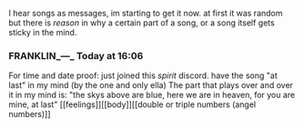 I hear songs as messages, im starting to get it now. at first it was random but there is *reason* in why a certain part of a song, or a song itself gets sticky in the mind.

### FRANKLIN_—_ Today at 16:06

For time and date proof: just joined this _spirit_ discord. have the song "at last" in my mind (by the one and only ella) The part that plays over and over it in my mind is: "the skys above are blue, here we are in heaven, for you are mine, at last"
[[feelings]][[body]][[double or triple numbers (angel numbers)]]